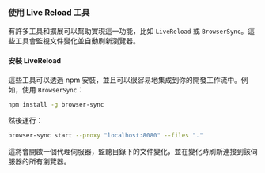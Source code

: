 ### 使用 Live Reload 工具

有許多工具和擴展可以幫助實現這一功能，比如 `LiveReload` 或 `BrowserSync`。這些工具會監視文件變化並自動刷新瀏覽器。

#### 安裝 LiveReload

這些工具可以透過 npm 安裝，並且可以很容易地集成到你的開發工作流中。例如，使用 `BrowserSync`：

```bash
npm install -g browser-sync
```

然後運行：

```bash
browser-sync start --proxy "localhost:8080" --files "."
```

這將會開啟一個代理伺服器，監聽目錄下的文件變化，並在變化時刷新連接到該伺服器的所有瀏覽器。
